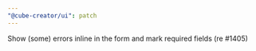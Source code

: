 ```yaml
---
"@cube-creator/ui": patch
---
```


Show (some) errors inline in the form and mark required fields (re #1405)
